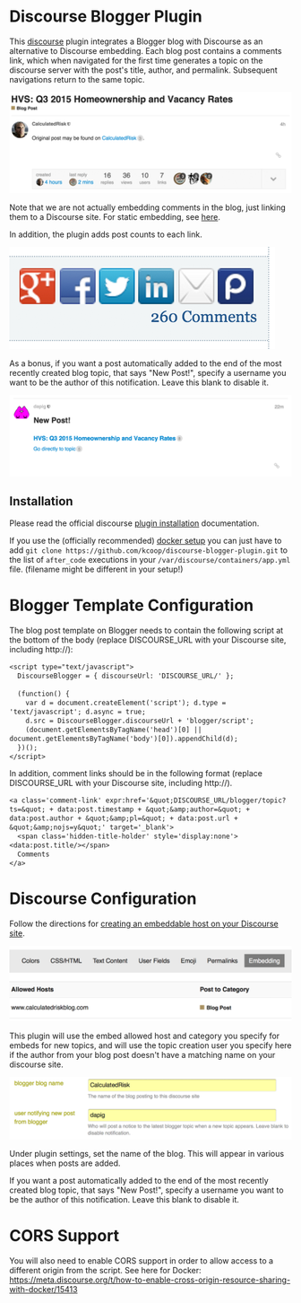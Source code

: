 Discourse Blogger Plugin
========================

This [discourse](http://www.discourse.org/) plugin integrates a Blogger blog with Discourse as an alternative to Discourse
embedding. Each blog post contains a comments link, which when navigated for the first time generates a topic on the discourse
server with the post's title, author, and permalink. Subsequent navigations return to the same topic.

![New Topic Image](doc/images/newtopic.png)

Note that we are not actually embedding comments in the blog, just linking them to a Discourse site. For static embedding, see [here](https://meta.discourse.org/t/embedding-discourse-comments-via-javascript/31963).

In addition, the plugin adds post counts to each link.

![Comment Count Image](doc/images/comment_count.png)

As a bonus, if you want a post automatically added to the end of the most recently created blog topic, that says "New Post!", specify a username you want
to be the author of this notification. Leave this blank to disable it.

![New Post Image](doc/images/newpost.png)

## Installation

Please read the official discourse [plugin installation](https://meta.discourse.org/t/install-a-plugin/19157)
documentation.

If you use the (officially recommended) [docker setup](https://github.com/discourse/discourse/blob/master/docs/INSTALL.md)
you can just have to add `git clone https://github.com/kcoop/discourse-blogger-plugin.git`
to the list of `after_code` executions in your `/var/discourse/containers/app.yml`
file. (filename might be different in your setup!)

# Blogger Template Configuration

The blog post template on Blogger needs to contain the following script at the bottom of the body (replace DISCOURSE_URL with your Discourse site, including http://):

    <script type="text/javascript">
      DiscourseBlogger = { discourseUrl: 'DISCOURSE_URL/' };

      (function() {
        var d = document.createElement('script'); d.type = 'text/javascript'; d.async = true;
        d.src = DiscourseBlogger.discourseUrl + 'blogger/script';
        (document.getElementsByTagName('head')[0] || document.getElementsByTagName('body')[0]).appendChild(d);
      })();
    </script>

In addition, comment links should be in the following format (replace DISCOURSE_URL with your Discourse site, including http://).

    <a class='comment-link' expr:href='&quot;DISCOURSE_URL/blogger/topic?ts=&quot; + data:post.timestamp + &quot;&amp;author=&quot; + data:post.author + &quot;&amp;pl=&quot; + data:post.url + &quot;&amp;nojs=y&quot;' target='_blank'>
      <span class='hidden-title-holder' style='display:none'><data:post.title/></span>
      Comments
    </a>

# Discourse Configuration

Follow the directions for [creating an embeddable host on your Discourse site](https://meta.discourse.org/t/embedding-discourse-comments-via-javascript/31963).

![New Post Image](doc/images/embed_setup.png)

This plugin will use the embed allowed host and category you specify for embeds for new topics, and will use the topic creation user you specify here if the author
from your blog post doesn't have a matching name on your discourse site.

![New Post Image](doc/images/plugin_setup.png)

Under plugin settings, set the name of the blog. This will appear in various places when posts are added.

If you want a post automatically added to the end of the most recently created blog topic, that says "New Post!", specify a username you want
to be the author of this notification. Leave this blank to disable it.

#  CORS Support

You will also need to enable CORS support in order to allow access to a different origin from the script. See here for Docker:
https://meta.discourse.org/t/how-to-enable-cross-origin-resource-sharing-with-docker/15413




